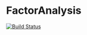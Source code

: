 # FactorAnalysis

[![Build Status](https://travis-ci.org/slundberg/FactorAnalysis.jl.svg?branch=master)](https://travis-ci.org/slundberg/FactorAnalysis.jl)

